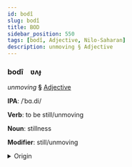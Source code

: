 ```yaml
---
id: bodî
slug: bodî
title: BOD
sidebar_position: 550
tags: [bodî, Adjective, Nilo-Saharan]
description: unmoving § Adjective
---
```


### bodî&emsp;<span kind="abugida">ʋʌɟ</span>

*unmoving* **§** [Adjective](../../tags/Adjective)

**IPA**: /ˈbɑ.di/

**Verb**: to be still/unmoving

**Noun**: stillness

**Modifier**: still/unmoving

<details>
    <summary>Origin</summary>
    Luo podi /pa.di/<br/>
    <em>Nilo-Saharan Language Family</em>
</details>